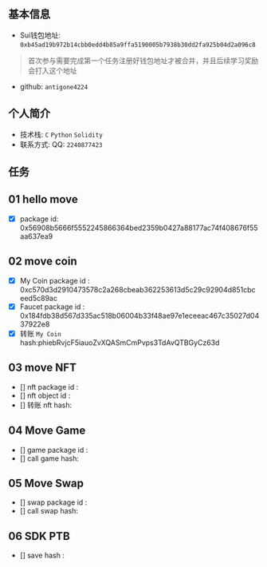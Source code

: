## 基本信息
- Sui钱包地址: `0xb45ad19b972b14cbb0edd4b85a9ffa5190005b7938b30dd2fa925b04d2a096c8`
> 首次参与需要完成第一个任务注册好钱包地址才被合并，并且后续学习奖励会打入这个地址
- github: `antigone4224`

## 个人简介
- 技术栈: `C` `Python` `Solidity`
- 联系方式: QQ: `2240877423` 

## 任务

##   01 hello move  
- [x] package id: 0x56908b5666f5552245866364bed2359b0427a88177ac74f408676f55aa637ea9

##   02 move coin
- [x] My Coin package id : 0xc570d3d2910473578c2a268cbeab362253613d5c29c92904d851cbceed5c89ac
- [x] Faucet package id : 0x184fdb38d567d335ac518b06004b33f48ae97e1eceeac467c35027d0437922e8
- [x]  转账 `My Coin` hash:phiebRvjcF5iauoZvXQASmCmPvps3TdAvQTBGyCz63d

##   03 move NFT
- [] nft package id :
- [] nft object id : 
- [] 转账 nft  hash:

##   04 Move Game
- [] game package id :
- [] call game hash:

##   05 Move Swap
- [] swap package id :
- [] call swap hash:

##   06 SDK PTB
- [] save hash :
